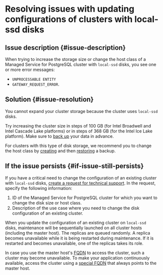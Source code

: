 # Resolving issues with updating configurations of clusters with local-ssd disks



## Issue description {#issue-description}

When trying to increase the storage size or change the host class of a Managed Service for PostgreSQL cluster with `local-ssd` disks, you see one or more error messages:

* `UNPROCESSABLE ENTITY`
* `GATEWAY_REQUEST_ERROR`.

## Solution {#issue-resolution}

You cannot expand your cluster storage because the cluster uses `local-ssd` disks.

Try increasing the cluster size in steps of 100 GB (for Intel Broadwell and Intel Cascade Lake platforms) or in steps of 368 GB (for the Intel Ice Lake platform). Make sure to [back up](../../../managed-postgresql/operations/cluster-backups.md#create-backup) your data in advance.

For clusters with this type of disk storage, we recommend you to change the host class by [creating](../../../managed-postgresql/operations/cluster-backups.md#create-backup) and then [restoring](../../../managed-postgresql/operations/cluster-backups.md#restore) a backup.

## If the issue persists {#if-issue-still-persists}

If you have a critical need to change the configuration of an existing cluster with `local-ssd` disks, [create a request for technical support](https://console.cloud.yandex.ru/support?section=contact).
In the request, specify the following information:

1. ID of the Managed Service for PostgreSQL cluster for which you want to change the disk size or host class.
2. Description of the use case where you need to change the disk configuration of an existing cluster.

When you update the configuration of an existing cluster on `local-ssd` disks, maintenance will be sequentially launched on all cluster hosts (including the master host).
The replicas are queued randomly. A replica becomes unavailable while it is being restarted during maintenance.
If it is restarted and becomes unavailable, one of the replicas takes its role.

In case you use the master host's [FQDN](../../../managed-postgresql/concepts/network.md#hostname) to access the cluster, such a cluster may become unavailable.
To make your application continuously available, access the cluster using a [special FQDN](../../../managed-postgresql/operations/connect.md#fqdn-master) that always points to the master host.
